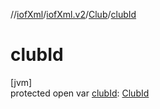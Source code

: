 //[iofXml](../../../index.md)/[iofXml.v2](../index.md)/[Club](index.md)/[clubId](club-id.md)

# clubId

[jvm]\
protected open var [clubId](club-id.md): [ClubId](../-club-id/index.md)
